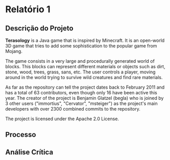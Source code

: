 # Relatório 1

## Descrição do Projeto

**Terasology** is a Java game that is inspired by Minecraft. It is an open-world 3D game that tries to add some sophistication to the popular game from Mojang.

The game consists in a very large and procedurally generated world of blocks. This blocks can represent different materials or objects such as dirt, stone, wood, trees, grass, sans, etc. The user controls a player, moving around in the world trying to survive wild creatures and find rare materials.

As far as the repository can tell the project dates back to February 2011 and has a total of 63 contributors, even though only 16 have been active this year. The creator of the project is Benjamin Glatzel (begla) who is joined by 3 other users ("immortius", "Cervator", "msteiger") as the project's main developers with over 2300 combined commits to the repository.

The project is licensed under the Apache 2.0 License.

## Processo

## Análise Crítica